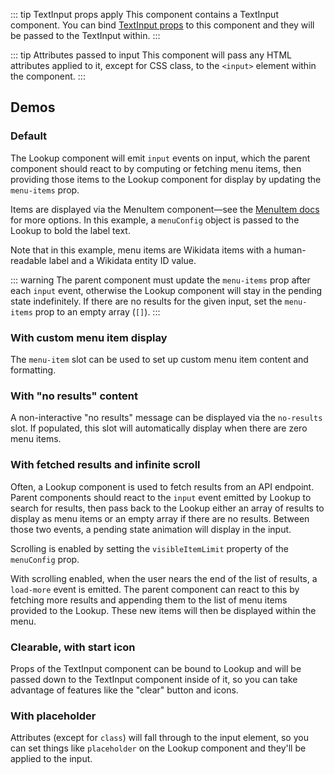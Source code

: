 <script setup>
import LookupDefault from '@/../component-demos/lookup/examples/LookupDefault.vue';
import LookupWithCustomMenuItem from '@/../component-demos/lookup/examples/LookupWithCustomMenuItem.vue';
import LookupNoResults from '@/../component-demos/lookup/examples/LookupNoResults.vue';
import LookupWithFetch from '@/../component-demos/lookup/examples/LookupWithFetch.vue';
import LookupClearableStartIcon from '@/../component-demos/lookup/examples/LookupClearableStartIcon.vue';
import LookupWithPlaceholder from '@/../component-demos/lookup/examples/LookupWithPlaceholder.vue';
</script>

::: tip TextInput props apply
This component contains a TextInput component. You can bind [TextInput props](./text-input.html#usage)
to this component and they will be passed to the TextInput within.
:::

::: tip Attributes passed to input
This component will pass any HTML attributes applied to it, except for CSS class, to the `<input>`
element within the component.
:::

## Demos

### Default

The Lookup component will emit `input` events on input, which the parent component should
react to by computing or fetching menu items, then providing those items to the Lookup component for
display by updating the `menu-items` prop.

Items are displayed via the MenuItem component—see the [MenuItem docs](./menu-item) for more
options. In this example, a `menuConfig` object is passed to the Lookup to bold the label text.

Note that in this example, menu items are Wikidata items with a human-readable label and a Wikidata
entity ID value.

::: warning
The parent component must update the `menu-items` prop after each `input` event, otherwise
the Lookup component will stay in the pending state indefinitely. If there are no results for the
given input, set the `menu-items` prop to an empty array (`[]`).
:::

<cdx-demo-wrapper>
<template v-slot:demo>
<lookup-default />
</template>
<template v-slot:code>

<<< @/../component-demos/lookup/examples/LookupDefault.vue

</template>
</cdx-demo-wrapper>

### With custom menu item display

The `menu-item` slot can be used to set up custom menu item content and formatting.

<cdx-demo-wrapper>
<template v-slot:demo>
<lookup-with-custom-menu-item />
</template>
<template v-slot:code>

<<< @/../component-demos/lookup/examples/LookupWithCustomMenuItem.vue

</template>
</cdx-demo-wrapper>

### With "no results" content

A non-interactive "no results" message can be displayed via the `no-results` slot. If populated,
this slot will automatically display when there are zero menu items.

<cdx-demo-wrapper>
<template v-slot:demo>
<lookup-no-results />
</template>
<template v-slot:code>

<<< @/../component-demos/lookup/examples/LookupNoResults.vue

</template>
</cdx-demo-wrapper>

### With fetched results and infinite scroll

Often, a Lookup component is used to fetch results from an API endpoint. Parent components should
react to the `input` event emitted by Lookup to search for results, then pass back to the
Lookup either an array of results to display as menu items or an empty array if there are no
results. Between those two events, a pending state animation will display in the input.

Scrolling is enabled by setting the `visibleItemLimit` property of the `menuConfig` prop.

With scrolling enabled, when the user nears the end of the list of results, a `load-more` event is
emitted. The parent component can react to this by fetching more results and appending them to the
list of menu items provided to the Lookup. These new items will then be displayed within the menu.

<cdx-demo-wrapper>
<template v-slot:demo>
<lookup-with-fetch />
</template>
<template v-slot:code>

<<< @/../component-demos/lookup/examples/LookupWithFetch.vue

</template>
</cdx-demo-wrapper>

### Clearable, with start icon

Props of the TextInput component can be bound to Lookup and will be passed down to the TextInput
component inside of it, so you can take advantage of features like the "clear" button and icons.

<cdx-demo-wrapper>
<template v-slot:demo>
<lookup-clearable-start-icon />
</template>
<template v-slot:code>

<<< @/../component-demos/lookup/examples/LookupClearableStartIcon.vue

</template>
</cdx-demo-wrapper>

### With placeholder

Attributes (except for `class`) will fall through to the input element, so you can set things like
`placeholder` on the Lookup component and they'll be applied to the input.

<cdx-demo-wrapper>
<template v-slot:demo>
<lookup-with-placeholder />
</template>
<template v-slot:code>

<<< @/../component-demos/lookup/examples/LookupWithPlaceholder.vue

</template>
</cdx-demo-wrapper>

